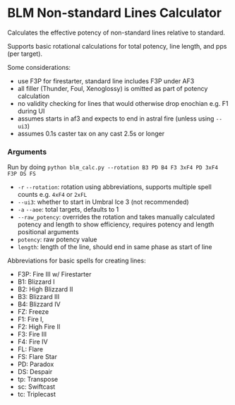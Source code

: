 # BLM Non-standard Lines Calculator

Calculates the effective potency of non-standard lines relative to standard.

Supports basic rotational calculations for total potency, line length, and pps (per target).

Some considerations:

- use F3P for firestarter, standard line includes F3P under AF3
- all filler (Thunder, Foul, Xenoglossy) is omitted as part of potency calculation
- no validity checking for lines that would otherwise drop enochian e.g. F1 during UI
- assumes starts in af3 and expects to end in astral fire (unless using `--ui3`)
- assumes 0.1s caster tax on any cast 2.5s or longer

### Arguments

Run by doing `python blm_calc.py --rotation B3 PD B4 F3 3xF4 PD 3xF4 F3P DS FS`

- `-r` `--rotation`: rotation using abbreviations, supports multiple spell counts e.g. `4xF4` or `2xFL`
- `--ui3`: whether to start in Umbral Ice 3 (not recommended)
- `-a` `--aoe`: total targets, defaults to 1
- `--raw_potency`: overrides the rotation and takes manually calculated potency and length to show efficiency, requires potency and length positional arguments
- `potency`: raw potency value
- `length`: length of the line, should end in same phase as start of line

Abbreviations for basic spells for creating lines:

- F3P: Fire III w/ Firestarter
- B1: Blizzard I
- B2: High Blizzard II
- B3: Blizzard III 
- B4: Blizzard IV
- FZ: Freeze
- F1: Fire I, 
- F2: High Fire II
- F3: Fire III
- F4: Fire IV
- FL: Flare
- FS: Flare Star
- PD: Paradox
- DS: Despair
- tp: Transpose
- sc: Swiftcast
- tc: Triplecast

